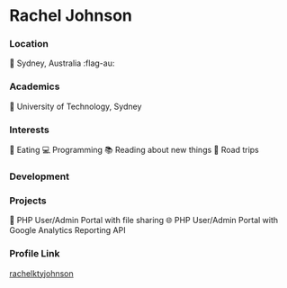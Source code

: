 # Rachel Johnson

### Location
:koala: Sydney, Australia :flag-au:

### Academics
:school: University of Technology, Sydney

### Interests
:fries: Eating
:computer: Programming
:books: Reading about new things
:car: Road trips

### Development


### Projects
:open_file_folder: PHP User/Admin Portal with file sharing
:globe_with_meridians: PHP User/Admin Portal with Google Analytics Reporting API

### Profile Link
[rachelktyjohnson](https://github.com/rachelktyjohnson)
